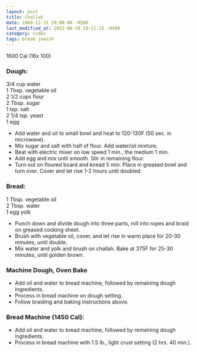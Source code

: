 ```yaml
---
layout: post
title: Challah
date: 1969-12-31 19:00:00 -0500
last_modified_at: 2022-06-19 10:11:15 -0400
category: sides
tags: bread jewish
---
```

1600 Cal (16x 100)

### Dough:

3/4 cup water  
1 Tbsp. vegetable oil  
2 1/2 cups flour  
2 Tbsp. sugar  
1 tsp. salt  
2 1/4 tsp. yeast  
1 egg  

* Add water and oil to small bowl and heat to 120-130F (50 sec. in microwave).
* Mix sugar and salt with half of flour.  Add water/oil mixture.
* Beat with electric mixer on low speed 1 min., the medium 1 min.
* Add egg and mix until smooth.  Stir in remaining flour.
* Turn out on floured board and knead 5 min.  Place in greased bowl and turn over.  Cover and let rise 1-2 hours until doubled.

### Bread:

1 Tbsp. vegetable oil  
2 Tbsp. water  
1 egg yolk  

* Punch down and divide dough into three parts, roll into ropes and braid on greased cooking sheet.
* Brush with vegetable oil, cover, and let rise in warm place for 20-30 minutes, until double.
* Mix water and yolk and brush on challah.  Bake at 375F for 25-30 minutes, until golden brown.

### Machine Dough, Oven Bake

* Add oil and water to bread machine, followed by remaining dough ingredients.
* Process in bread machine on dough setting.
* Follow braiding and baking instructions above.

### Bread Machine (1450 Cal):

* Add oil and water to bread machine, followed by remaining dough ingredients.
* Process in bread machine with 1.5 lb., light crust setting (2 hrs. 40 min.).
